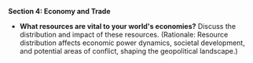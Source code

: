 
**Section 4: Economy and Trade**
- **What resources are vital to your world's economies?** Discuss the distribution and impact of these resources. (Rationale: Resource distribution affects economic power dynamics, societal development, and potential areas of conflict, shaping the geopolitical landscape.)